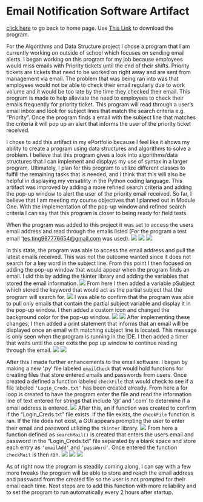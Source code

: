 # Email Notification Software Artifact

[click here](https://joeyf12.github.io/) to go back to home page. Use [This Link](EmailNotificationUpdated.zip) to download the program.

For the Algorithms and Data Structure project I chose a program that I am currently working on outside of school which focuses on sending email alerts. I began working on this program for my job because employees would miss emails with Priority tickets until the end of their shifts. Priority tickets are tickets that need to be worked on right away and are sent from management via email. The problem that was being ran into was that employees would not be able to check their email regularly due to work volume and it would be too late by the time they checked their email. This program is made to help alleviate the need to employees to check their emails frequently for priority ticket. This program will read through a user’s email inbox and look for subject lines that match the search criteria e.g. “Priority”. Once the program finds a email with the subject line that matches the criteria it will pop up an alert that informs the user of the priority ticket received. 

I chose to add this artifact in my ePortfolio because I feel like it shows my ability to create a program using data structures and algorithms to solve a problem. I believe that this program gives a look into algorithms/data structures that I can implement and displays my use of syntax in a larger program. Ultimately, I plan for this program to utilize different classes to fulfill the remaining tasks that is needed, and I think that this will also be helpful in displaying my versatility in the Python coding language. This artifact was improved by adding a more refined search criteria and adding the pop-up window to alert the user of the priority email received. So far, I believe that I am meeting my course objectives that I planned out in Module One. With the implementation of the pop-up window and refined search criteria I can say that this program is closer to being ready for field tests.

When the program was added to this project it was set to access the users email address and read through the emails listed (For the program a test email ‘tes.ting987776654@gmail.com was used).
<img src="Picture1.png">
<img src="Picture2.png">
<img src="Picture3.png">

In this state, the program was able to access the email address and pull the latest emails received. This was not the outcome wanted since it does not search for a key word in the subject line. From this point I then focused on adding the pop-up window that would appear when the program finds an email. I did this by adding the tkinter library and adding the variables that stored the email information.
<img src="Picture4.png">
From here I then added a variable pSubject which stored the keyword that would act as the partial subject that the program will search for.
<img src="Picture5.png">
I was able to confirm that the program was able to pull only emails that contain the partial subject variable and display it in the pop-up window. I then added a custom icon and changed the background color for the pop-up window.
<img src="Picture7.png">
<img src="Picture8.png">
After implementing these changes, I then added a print statement that informs that an email will be displayed once an email with matching subject line is located. This message is only seen when the program is running in the IDE. I then added a timer that waits until the user exits the pop up window to continue reading through the email. 
<img src="Picture10.png">
<img src="image.png">

After this I made further enhancements to the email software. I began by making a new ‘.py’ file labeled ```emailCheck``` that would hold functions for creating files that store entered emails and passwords from users. Once created a defined a function labeled ```checkFile``` that would check to see if a file labeled ```‘Login_Creds.txt’``` has been created already. From here a for loop is created to have the program enter the file and read the information line of text entered for strings that include ‘@’ and ‘.com’ to determine if a email address is entered.
<img src="EmailNotificationPicture1.png">
After this, an if function was created to confirm if the “Login_Creds.txt” file exists. If the file exists, the ```checkFile``` function is ran. If the file does not exist, a GUI appears prompting the user to enter their email and password utilizing the ```tkinter``` library. 
<img src="EmailNotificationPicture2.png">
From here a function defined as ```searchMail()``` is created that enters the users email and password in the “Login_Creds.txt” file separated by a blank space and store each entry as ```‘emailAdd’``` and ```‘passWord’```. Once entered the function ```checkMail``` is then ran.
<img src="EmailNotificationPicture3.png">
<img src="EmailNotificationPicture4.png">
<img src="EmailNotificationPicture5.png">

As of right now the program is steadily coming along. I can say with a few more tweaks the program will be able to store and reach the email address and password from the created file so the user is not prompted for their email each time. Next steps are to add this function with more reliability and to set the program to run automatically every 2 hours after startup.
